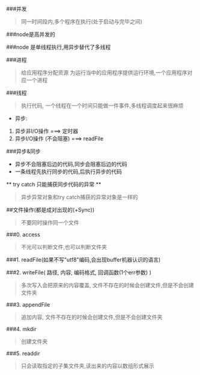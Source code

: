 
###并发
> 同一时间段内,多个程序在执行(处于启动与完毕之间)

###node是高并发的

###node 是单线程执行,用异步替代了多线程

###进程
> 给应用程序分配资源
> 为运行当中的应用程序提供运行环境,一个应用程序对应一个进程

###线程
> 执行代码, 一个线程在一个时间只能做一件事件,多线程调度起来很麻烦

* 异步:  
1. 异步非I/O操作 ===> 定时器
2. 异步I/O操作 (不会阻塞) ===> readFile

###异步&同步
* 异步不会阻塞后边的代码,同步会阻塞后边的代码
* 一条线程先执行同步的代码,后执行异步的代码

** try catch 只能捕获同步代码的异常 **

> 异步异常对象和try catch捕获的异常对象是一样的

##文件操作(都是成对出现的(+Sync))
> 不要同时操作同一个文件

###0. access
> 不光可以判断文件,也可以判断文件夹

###1. readFile(如果不写"utf8"编码,会出现buffer机器认识的语言)

###2. writeFile( 路径, 内容, 编码格式, 回调函数(1个err参数) )

> 多次写入会把原来的内容覆盖, 文件不存在的时候会创建文件,但是不会创建文件夹

###3. appendFile
> 追加内容, 文件不存在的时候会创建文件,但是不会创建文件夹

###4. mkdir
> 创建文件夹

###5. readdir
> 只会读取指定的子集文件夹,读出来的内容以数组形式展示





